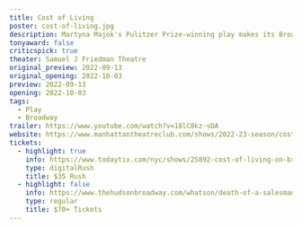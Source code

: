 ```yaml
---
title: Cost of Living 
poster: cost-of-living.jpg
description: Martyna Majok's Pulitzer Prize-winning play makes its Broadway premiere.
tonyaward: false
criticspick: true
theater: Samuel J Friedman Theatre
original_preview: 2022-09-13
original_opening: 2022-10-03
preview: 2022-09-13
opening: 2022-10-03
tags: 
  - Play
  - Broadway
trailer: https://www.youtube.com/watch?v=18lC8kz-sDA
website: https://www.manhattantheatreclub.com/shows/2022-23-season/cost-of-living
tickets:
  - highlight: true
    info: https://www.todaytix.com/nyc/shows/25892-cost-of-living-on-broadway
    type: digitalRush
    title: $35 Rush
  - highlight: false
    info: https://www.thehudsonbroadway.com/whatson/death-of-a-salesman/
    type: regular
    title: $70+ Tickets
---
```

